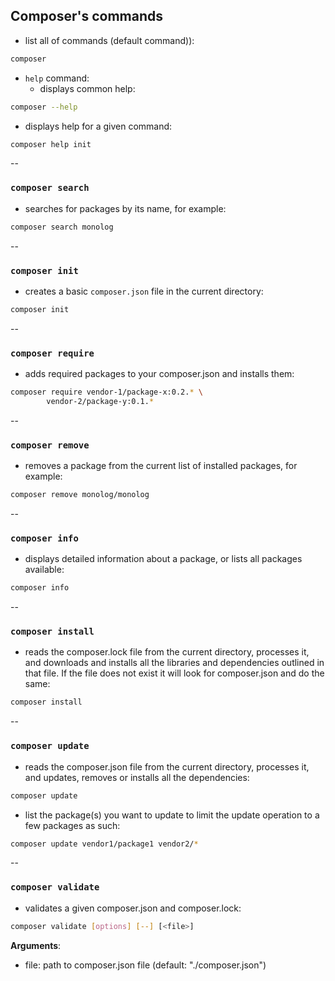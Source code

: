 ## Composer's commands

* list all of commands (default command)):
```bash
composer
```
* `help` command:
  * displays common help:
```bash
composer --help
```
  * displays help for a given command:
```bash
composer help init
```

--

### `composer search`

* searches for packages by its name, for example:
```bash
composer search monolog
```

--

### `composer init`

* creates a basic `composer.json` file in the current directory:
```bash
composer init
```

--

### `composer require`

* adds required packages to your composer.json and installs them:
```bash
composer require vendor-1/package-x:0.2.* \
        vendor-2/package-y:0.1.*
```

--

### `composer remove`

* removes a package from the current list of installed packages, for example:
```bash
composer remove monolog/monolog
```

--

### `composer info`

* displays detailed information about a package, or lists all packages available:
```bash
composer info
```

--

### `composer install`

* reads the composer.lock file from
  the current directory, processes it, and downloads and installs all the
  libraries and dependencies outlined in that file. If the file does not
  exist it will look for composer.json and do the same:
```bash
composer install
```

--

### `composer update`

* reads the composer.json file from the current directory, processes it, and updates, removes or installs all the dependencies:
```bash
composer update
```
* list the package(s) you want to update to limit the update operation to a few packages as such:
```bash
composer update vendor1/package1 vendor2/*
```

--

### `composer validate`

* validates a given composer.json and composer.lock:
```bash
composer validate [options] [--] [<file>]
```
__Arguments__:
  * file: path to composer.json file (default: "./composer.json")